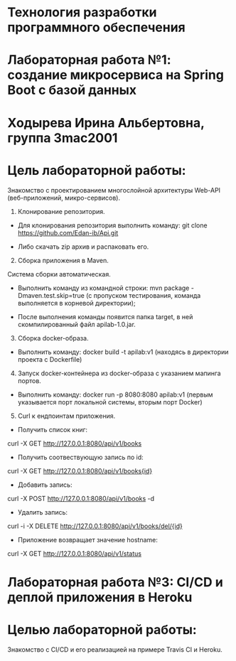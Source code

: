 # Технология разработки программного обеспечения 
# Лабораторная работа №1: создание микросервиса на Spring Boot с базой данных
# Ходырева Ирина Альбертовна, группа 3mac2001
# Цель лабораторной работы: 
Знакомство с проектированием многослойной архитектуры Web-API (веб-приложений, микро-сервисов).

1) Клонирование репозитория.

- Для клонирования репозитория выполнить команду: git clone https://github.com/Edan-ib/Api.git

- Либо скачать zip архив и распаковать его.

2) Cборка приложения в Maven.

Система сборки автоматическая.

- Выполнить команду из командной строки: mvn package -Dmaven.test.skip=true (с пропуском тестирования, команда выполняется в корневой директории);

- После выполнения команды появится папка target, в ней скомпилированный файл apilab-1.0.jar.

3) Сборка docker-образа.

- Выполнить команду: docker build -t apilab:v1 (находясь в директории проекта с Dockerfile)

4) Запуск docker-контейнера из docker-образа с указанием мапинга портов.

- Выполнить команду: docker run -p 8080:8080 apilab:v1 (первым указывается порт локальной системы, вторым порт Docker)

5) Curl к ендпоинтам приложения.

- Получить список книг:

curl -X GET http://127.0.0.1:8080/api/v1/books

- Получить соотвествующую запись по id:

curl -X GET http://127.0.0.1:8080/api/v1/books{id}

- Добавить запись:

curl -X POST http://127.0.0.1:8080/api/v1/books -d

- Удалить запись:

curl -i -X DELETE http://127.0.0.1:8080/api/v1/books/del/{id}

- Приложение возвращает значение hostname:

curl -X GET http://127.0.0.1:8080/api/v1/status



# Лабораторная работа №3: CI/CD и деплой приложения в Heroku
# Целью лабораторной работы: 
Знакомство с CI/CD и его реализацией на примере Travis CI и Heroku.
